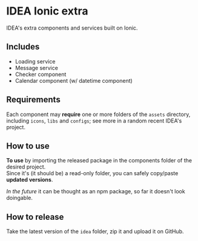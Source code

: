 # IDEA Ionic extra
IDEA's extra components and services built on Ionic.

## Includes

- Loading service
- Message service
- Checker component
- Calendar component (w/ datetime component)

## Requirements

Each component may **require** one or more folders of the `assets` directory, 
including `icons`, `libs` and `configs`; see more in a random recent IDEA's project.

## How to use

**To use** by importing the released package in the components folder of the desired project.  
Since it's (it should be) a read-only folder, you can safely copy/paste **updated versions**.

*In the future* it can be thought as an npm package, so far it doesn't look doingable.

## How to release

Take the latest version of the `idea` folder, zip it and upload it on GitHub.